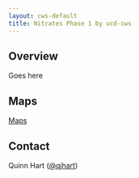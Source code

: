 ```yaml
---
layout: cws-default
title: Nitrates Phase 1 by ucd-cws
---
```

##  Overview

Goes here

## Maps

[Maps](maps/)

## Contact 

Quinn Hart (<a href="https://github.com/qjhart" class="user-mention">@qjhart</a>)
